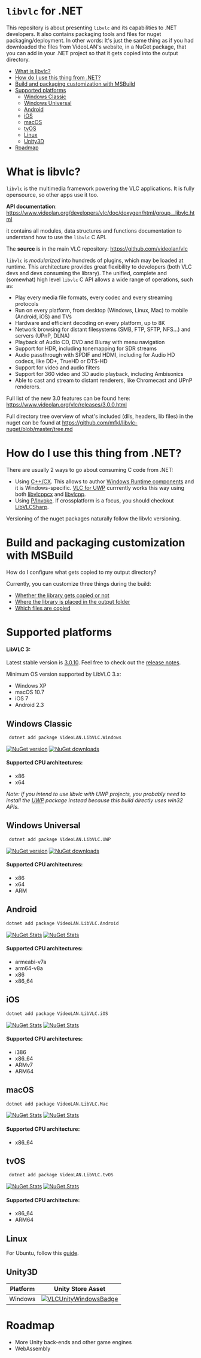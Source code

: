 # `libvlc` for .NET

This repository is about presenting `libvlc` and its capabilities to .NET developers.
It also contains packaging tools and files for nuget packaging/deployment.
In other words: It's just the same thing as if you had downloaded the files from VideoLAN's website, in a NuGet package,
that you can add in your .NET project so that it gets copied into the output directory.

- [What is libvlc?](#What-is-libvlc)
- [How do I use this thing from .NET?](#How-do-I-use-this-thing-from-.NET)
- [Build and packaging customization with MSBuild](#Build-and-packaging-customization-with-MSBuild)
- [Supported platforms](#Supported-platforms)
  - [Windows Classic](#windows-classic)
  - [Windows Universal](#windows-universal)
  - [Android](#android)
  - [iOS](#iOS)
  - [macOS](#macOS)
  - [tvOS](#tvOS)
  - [Linux](#linux)
  - [Unity3D](#Unity3D)
- [Roadmap](#roadmap)

# What is libvlc?

`libvlc` is the multimedia framework powering the VLC applications. It is fully opensource, so other apps use it too.

**API documentation**: https://www.videolan.org/developers/vlc/doc/doxygen/html/group__libvlc.html

it contains all modules, data structures and functions documentation to understand how to use the `libvlc` C API.

The **source** is in the main VLC repository: https://github.com/videolan/vlc

`libvlc` is *modularized* into hundreds of plugins, which may be loaded at runtime. This architecture provides great flexibility to developers (both VLC devs and devs consuming the library). The unified, complete and (somewhat) high level `libvlc` C API allows a wide range of operations, such as:
- Play every media file formats, every codec and every streaming protocols
- Run on every platform, from desktop (Windows, Linux, Mac) to mobile (Android, iOS) and TVs
- Hardware and efficient decoding on every platform, up to 8K
- Network browsing for distant filesystems (SMB, FTP, SFTP, NFS...) and servers (UPnP, DLNA)
- Playback of Audio CD, DVD and Bluray with menu navigation
- Support for HDR, including tonemapping for SDR streams
- Audio passthrough with SPDIF and HDMI, including for Audio HD codecs, like DD+, TrueHD or DTS-HD
- Support for video and audio filters
- Support for 360 video and 3D audio playback, including Ambisonics
- Able to cast and stream to distant renderers, like Chromecast and UPnP renderers.

Full list of the new 3.0 features can be found here: https://www.videolan.org/vlc/releases/3.0.0.html

Full directory tree overview of what's included (dlls, headers, lib files) in the nuget can be found at https://github.com/mfkl/libvlc-nuget/blob/master/tree.md

# How do I use this thing from .NET?

There are usually 2 ways to go about consuming C code from .NET:
- Using [C++/CX](https://docs.microsoft.com/en-us/cpp/cppcx/visual-c-language-reference-c-cx). This allows to author [Windows Runtime components](https://docs.microsoft.com/en-us/cpp/windows/windows-runtime-cpp-template-library-wrl) and it is Windows-specific. [VLC for UWP](https://code.videolan.org/videolan/vlc-winrt) currrently works this way using both [libvlcppcx](https://github.com/kakone/libVLCX) and [libvlcpp](https://code.videolan.org/videolan/libvlcpp).
- Using [P/Invoke](http://www.mono-project.com/docs/advanced/pinvoke/). If crossplatform is a focus, you should checkout [LibVLCSharp](https://github.com/videolan/libvlcsharp).

Versioning of the nuget packages naturally follow the libvlc versioning.

# Build and packaging customization with MSBuild

How do I configure what gets copied to my output directory?

Currently, you can customize three things during the build:

- [Whether the library gets copied or not](library-copy-enabling.md)
- [Where the library is placed in the output folder](files-location-selection.md)
- [Which files are copied](cherry-picking.md)

# Supported platforms

#### LibVLC 3:

Latest stable version is [3.0.10](https://github.com/videolan/vlc-3.0/releases/tag/3.0.10). Feel free to check out the [release notes](https://github.com/videolan/vlc-3.0/blob/master/NEWS).

Minimum OS version supported by LibVLC 3.x:

- Windows XP
- macOS 10.7
- iOS 7
- Android 2.3

## Windows Classic

```cmd
 dotnet add package VideoLAN.LibVLC.Windows
```

[![NuGet version](https://img.shields.io/nuget/v/VideoLAN.LibVLC.Windows.svg)](https://www.nuget.org/packages/VideoLAN.LibVLC.Windows)
[![NuGet downloads](https://img.shields.io/nuget/dt/VideoLAN.LibVLC.Windows.svg)](https://www.nuget.org/packages/VideoLAN.LibVLC.Windows)

#### Supported CPU architectures:

- x86
- x64

*Note: if you intend to use libvlc with UWP projects, you probably need to install the [UWP](#windows-universal) package instead because this build directly uses win32 APIs.*

## Windows Universal

```cmd
 dotnet add package VideoLAN.LibVLC.UWP
```

[![NuGet version](https://img.shields.io/nuget/v/VideoLAN.LibVLC.UWP.svg)](https://www.nuget.org/packages/VideoLAN.LibVLC.UWP)
[![NuGet downloads](https://img.shields.io/nuget/dt/VideoLAN.LibVLC.UWP.svg)](https://www.nuget.org/packages/VideoLAN.LibVLC.UWP)

#### Supported CPU architectures:

- x86
- x64
- ARM

## Android

```cmd
dotnet add package VideoLAN.LibVLC.Android
```

[![NuGet Stats](https://img.shields.io/nuget/v/VideoLAN.LibVLC.Android.svg)](https://www.nuget.org/packages/VideoLAN.LibVLC.Android)
[![NuGet Stats](https://img.shields.io/nuget/dt/VideoLAN.LibVLC.Android.svg)](https://www.nuget.org/packages/VideoLAN.LibVLC.Android)

#### Supported CPU architectures:

- armeabi-v7a
- arm64-v8a
- x86
- x86_64

## iOS

```cmd
dotnet add package VideoLAN.LibVLC.iOS
```

[![NuGet Stats](https://img.shields.io/nuget/v/VideoLAN.LibVLC.iOS.svg)](https://www.nuget.org/packages/VideoLAN.LibVLC.iOS)
[![NuGet Stats](https://img.shields.io/nuget/dt/VideoLAN.LibVLC.iOS.svg)](https://www.nuget.org/packages/VideoLAN.LibVLC.iOS)

#### Supported CPU architectures:

- i386
- x86_64
- ARMv7
- ARM64

## macOS

```cmd
dotnet add package VideoLAN.LibVLC.Mac
```

[![NuGet Stats](https://img.shields.io/nuget/v/VideoLAN.LibVLC.Mac.svg)](https://www.nuget.org/packages/VideoLAN.LibVLC.Mac)
[![NuGet Stats](https://img.shields.io/nuget/dt/VideoLAN.LibVLC.Mac.svg)](https://www.nuget.org/packages/VideoLAN.LibVLC.Mac)

#### Supported CPU architecture:

- x86_64

## tvOS

```cmd
 dotnet add package VideoLAN.LibVLC.tvOS 
```

[![NuGet Stats](https://img.shields.io/nuget/v/VideoLAN.LibVLC.tvOS.svg)](https://www.nuget.org/packages/VideoLAN.LibVLC.tvOS)
[![NuGet Stats](https://img.shields.io/nuget/dt/VideoLAN.LibVLC.tvOS.svg)](https://www.nuget.org/packages/VideoLAN.LibVLC.tvOS)

#### Supported CPU architecture:

- x86_64
- ARM64

## Linux

For Ubuntu, follow this [guide](https://code.videolan.org/videolan/LibVLCSharp/blob/master/docs/linux-setup.md).

## Unity3D

| Platform          |  Unity Store Asset                              |
| ----------------- | ----------------------------------------------- |
| Windows           | [![VLCUnityWindowsBadge]][VLCUnityWindows]      |

[RVLCUnityWindows]: https://assetstore.unity.com/packages/tools/video/vlc-for-unity-windows-133979
[VLCUnityWindows]: https://assetstore.unity.com/packages/tools/video/vlc-for-unity-windows-133979
[VLCUnityWindowsBadge]: https://img.shields.io/badge/Made%20with-Unity-57b9d3.svg?style=flat&logo=unity

# Roadmap

- More Unity back-ends and other game engines
- WebAssembly